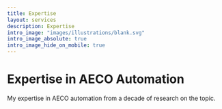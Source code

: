 ```yaml
---
title: Expertise
layout: services
description: Expertise
intro_image: "images/illustrations/blank.svg"
intro_image_absolute: true
intro_image_hide_on_mobile: true
---
```


# Expertise in AECO Automation

My expertise in AECO automation from a decade of research on the topic.
